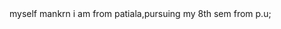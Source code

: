 <html>
  <body>
    myself mankrn i am from patiala,pursuing my 8th sem from p.u;
  </body>
  <html>
